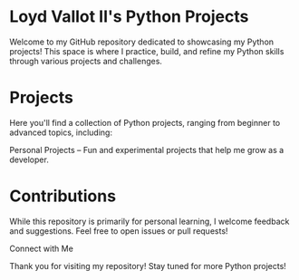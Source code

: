# Loyd Vallot II's Python Projects

Welcome to my GitHub repository dedicated to showcasing my Python projects! This space is where I practice, build, and refine my Python skills through various projects and challenges.

# Projects

Here you'll find a collection of Python projects, ranging from beginner to advanced topics, including:

Personal Projects – Fun and experimental projects that help me grow as a developer.


# Contributions

While this repository is primarily for personal learning, I welcome feedback and suggestions. Feel free to open issues or pull requests!

Connect with Me

Thank you for visiting my repository! Stay tuned for more Python projects!
